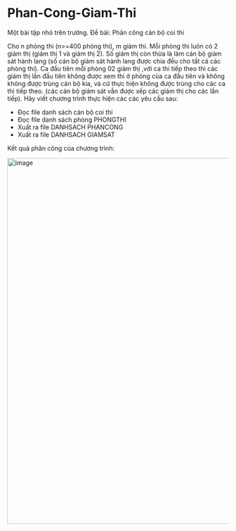 # Phan-Cong-Giam-Thi
Một bài tập nhỏ trên trường.
Đề bài:  Phân công cán bộ coi thi 

Cho n phòng thi (n>=400 phòng thi), m giám thi. Mỗi phòng thi luôn có 2 giám thị (giám thị 1 và giám thị 2). Số giám thị còn thừa là làm cán bộ giám sát hành lang (số cán bộ giám sát hành lang được chia đều cho tất cả các phòng thi).  Ca đầu tiên mỗi phòng 02 giám thị ,với ca thi tiếp theo thì các giám thị lần đầu tiên không được xem thi ở phòng của ca đầu tiên và không không được trùng cán bộ kia, và cứ thực hiện không được trùng cho các ca thi tiếp theo. (các cán bộ giám sát vẫn được xếp các giám thị cho các lần tiếp). Hãy viết chương trình thực hiện các các yêu cầu sau:
- Đọc file danh sách cán bộ coi thi  
- Đọc file danh sách phòng PHONGTHI
- Xuất ra file DANHSACH PHANCONG
- Xuất ra file DANHSACH GIAMSAT

Kết quả phân công của chương trình:

<img width="831" alt="image" src="https://user-images.githubusercontent.com/80016805/159171997-fe4eced6-681c-482d-a822-16b813c5fd14.png">

